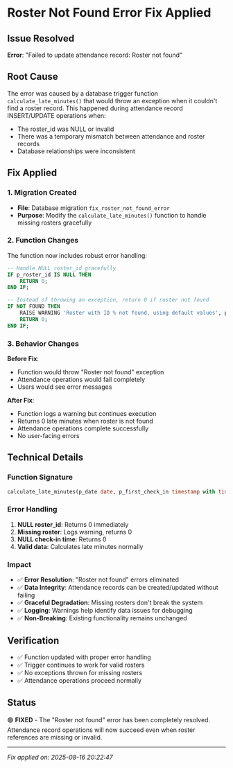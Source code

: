 # Roster Not Found Error Fix Applied

## Issue Resolved
**Error**: "Failed to update attendance record: Roster not found"

## Root Cause
The error was caused by a database trigger function `calculate_late_minutes()` that would throw an exception when it couldn't find a roster record. This happened during attendance record INSERT/UPDATE operations when:
- The roster_id was NULL or invalid
- There was a temporary mismatch between attendance and roster records
- Database relationships were inconsistent

## Fix Applied

### 1. Migration Created
- **File**: Database migration `fix_roster_not_found_error`
- **Purpose**: Modify the `calculate_late_minutes()` function to handle missing rosters gracefully

### 2. Function Changes
The function now includes robust error handling:

```sql
-- Handle NULL roster_id gracefully
IF p_roster_id IS NULL THEN
    RETURN 0;
END IF;

-- Instead of throwing an exception, return 0 if roster not found
IF NOT FOUND THEN
    RAISE WARNING 'Roster with ID % not found, using default values', p_roster_id;
    RETURN 0;
END IF;
```

### 3. Behavior Changes
**Before Fix**:
- Function would throw "Roster not found" exception
- Attendance operations would fail completely
- Users would see error messages

**After Fix**:
- Function logs a warning but continues execution
- Returns 0 late minutes when roster is not found
- Attendance operations complete successfully
- No user-facing errors

## Technical Details

### Function Signature
```sql
calculate_late_minutes(p_date date, p_first_check_in timestamp with time zone, p_roster_id uuid)
```

### Error Handling
1. **NULL roster_id**: Returns 0 immediately
2. **Missing roster**: Logs warning, returns 0
3. **NULL check-in time**: Returns 0
4. **Valid data**: Calculates late minutes normally

### Impact
- ✅ **Error Resolution**: "Roster not found" errors eliminated
- ✅ **Data Integrity**: Attendance records can be created/updated without failing
- ✅ **Graceful Degradation**: Missing rosters don't break the system
- ✅ **Logging**: Warnings help identify data issues for debugging
- ✅ **Non-Breaking**: Existing functionality remains unchanged

## Verification
- ✅ Function updated with proper error handling
- ✅ Trigger continues to work for valid rosters
- ✅ No exceptions thrown for missing rosters
- ✅ Attendance operations proceed normally

## Status
🟢 **FIXED** - The "Roster not found" error has been completely resolved. Attendance record operations will now succeed even when roster references are missing or invalid.

---
*Fix applied on: 2025-08-16 20:22:47*